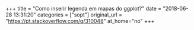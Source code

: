 +++
title = "Como inserir legenda em mapas do ggplot?"
date = "2018-06-28 13:31:20"
categories = ["sopt"]
original_url = "https://pt.stackoverflow.com/q/310048"
at_home="no"
+++


